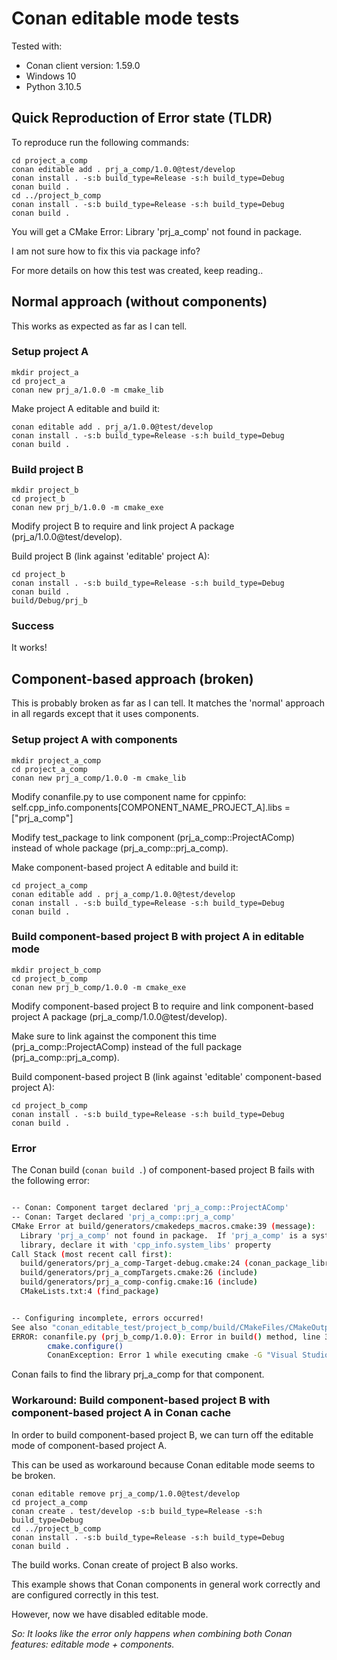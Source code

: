 # Conan editable mode tests

Tested with:

- Conan client version: 1.59.0
- Windows 10
- Python 3.10.5

## Quick Reproduction of Error state (TLDR)

To reproduce run the following commands:

    cd project_a_comp
    conan editable add . prj_a_comp/1.0.0@test/develop
    conan install . -s:b build_type=Release -s:h build_type=Debug
    conan build .
    cd ../project_b_comp
    conan install . -s:b build_type=Release -s:h build_type=Debug
    conan build .

You will get a CMake Error:  Library 'prj_a_comp' not found in package.

I am not sure how to fix this via package info?

For more details on how this test was created, keep reading..

## Normal approach (without components)

This works as expected as far as I can tell.

### Setup project A

    mkdir project_a
    cd project_a
    conan new prj_a/1.0.0 -m cmake_lib

Make project A editable and build it:

    conan editable add . prj_a/1.0.0@test/develop
    conan install . -s:b build_type=Release -s:h build_type=Debug
    conan build .

### Build project B

    mkdir project_b
    cd project_b
    conan new prj_b/1.0.0 -m cmake_exe

Modify project B to require and link project A package (prj_a/1.0.0@test/develop).

Build project B (link against 'editable' project A):

    cd project_b
    conan install . -s:b build_type=Release -s:h build_type=Debug
    conan build .
    build/Debug/prj_b

### Success

It works!

## Component-based approach (broken)

This is probably broken as far as I can tell. It matches the 'normal' approach in all regards except that it uses components.

### Setup project A with components

    mkdir project_a_comp
    cd project_a_comp
    conan new prj_a_comp/1.0.0 -m cmake_lib

Modify conanfile.py to use component name for cppinfo: self.cpp_info.components[COMPONENT_NAME_PROJECT_A].libs = ["prj_a_comp"]

Modify test_package to link component (prj_a_comp::ProjectAComp) instead of whole package (prj_a_comp::prj_a_comp).

Make component-based project A editable and build it:

    cd project_a_comp
    conan editable add . prj_a_comp/1.0.0@test/develop
    conan install . -s:b build_type=Release -s:h build_type=Debug
    conan build .

### Build component-based project B with project A in editable mode

    mkdir project_b_comp
    cd project_b_comp
    conan new prj_b_comp/1.0.0 -m cmake_exe

Modify component-based project B to require and link component-based project A package (prj_a_comp/1.0.0@test/develop).

Make sure to link against the component this time (prj_a_comp::ProjectAComp) instead of the full package (prj_a_comp::prj_a_comp).

Build component-based project B (link against 'editable' component-based project A):

    cd project_b_comp
    conan install . -s:b build_type=Release -s:h build_type=Debug
    conan build .

### Error

The Conan build (`conan build .`) of component-based project B fails with the following error:

```bash

-- Conan: Component target declared 'prj_a_comp::ProjectAComp'
-- Conan: Target declared 'prj_a_comp::prj_a_comp'
CMake Error at build/generators/cmakedeps_macros.cmake:39 (message):
  Library 'prj_a_comp' not found in package.  If 'prj_a_comp' is a system
  library, declare it with 'cpp_info.system_libs' property
Call Stack (most recent call first):
  build/generators/prj_a_comp-Target-debug.cmake:24 (conan_package_library_targets)
  build/generators/prj_a_compTargets.cmake:26 (include)
  build/generators/prj_a_comp-config.cmake:16 (include)
  CMakeLists.txt:4 (find_package)


-- Configuring incomplete, errors occurred!
See also "conan_editable_test/project_b_comp/build/CMakeFiles/CMakeOutput.log".
ERROR: conanfile.py (prj_b_comp/1.0.0): Error in build() method, line 37
        cmake.configure()
        ConanException: Error 1 while executing cmake -G "Visual Studio 16 2019" -DCMAKE_TOOLCHAIN_FILE="conan_editable_test/project_b_comp/build/generators/conan_toolchain.cmake" -DCMAKE_POLICY_DEFAULT_CMP0091="NEW" "conan_editable_test\project_b_comp\."

```

Conan fails to find the library prj_a_comp for that component.

### Workaround: Build component-based project B with component-based project A in Conan cache

In order to build component-based project B, we can turn off the editable mode of component-based project A.

This can be used as workaround because Conan editable mode seems to be broken.

    conan editable remove prj_a_comp/1.0.0@test/develop
    cd project_a_comp
    conan create . test/develop -s:b build_type=Release -s:h build_type=Debug
    cd ../project_b_comp
    conan install . -s:b build_type=Release -s:h build_type=Debug
    conan build .

The build works. Conan create of project B also works.

This example shows that Conan components in general work correctly and are configured correctly in this test.

However, now we have disabled editable mode.

*So: It looks like the error only happens when combining both Conan features: editable mode + components.*
